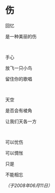 # 伤

回忆

是一种美丽的伤

<br />

手心

放飞一只小鸟

留住你的歌唱

<br />

天空

是否会有棱角

让我们天各一方

<br />

可以忧伤

可以惆怅

只是

不能相忘

*（于2008年06月11日）*

